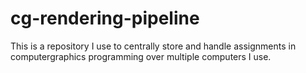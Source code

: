 # cg-rendering-pipeline

This is a repository I use to centrally store and handle assignments in computergraphics programming over multiple computers I use.

